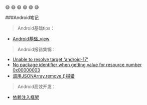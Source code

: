  :smile: :smile: :smile: :smile: :smile: :smile:

###Android笔记

>Android基础tips：

- [Android基础_view](https://github.com/ZM-Fight/Android_Notes/blob/master/Android%E5%9F%BA%E7%A1%80tips/Android%E5%9F%BA%E7%A1%80_view.md)


>Android报错集锦：

- [Unable to resolve target 'android-17'](https://github.com/ZM-Fight/Android_Notes/blob/master/Android%E6%8A%A5%E9%94%99%E9%9B%86%E9%94%A6/Unable%20to%20resolve%20target%20'android-17.md)
- [No package identifier when getting value for resource number 0x00000003](https://github.com/ZM-Fight/Android_Notes/blob/master/Android%E6%8A%A5%E9%94%99%E9%9B%86%E9%94%A6/No%20package%20identifier%20when%20getting%20value%20for%20resource%20number%200x00000003.md)
- [调用JSONArray.remove ()报错](https://github.com/ZM-Fight/Android_Notes/blob/master/Android%E6%8A%A5%E9%94%99%E9%9B%86%E9%94%A6/%E8%B0%83%E7%94%A8JSONArray.remove%20()%E6%8A%A5%E9%94%99.md)

>Android高效开发：

- [依赖注入框架](https://github.com/ZM-Fight/Android_Notes/blob/master/Android%E9%AB%98%E6%95%88%E5%BC%80%E5%8F%91/%E4%BE%9D%E8%B5%96%E6%B3%A8%E5%85%A5%E6%A1%86%E6%9E%B6.md)

